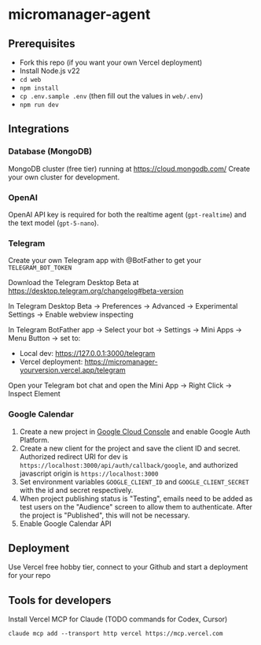 # micromanager-agent

## Prerequisites

- Fork this repo (if you want your own Vercel deployment)
- Install Node.js v22
- `cd web`
- `npm install`
- `cp .env.sample .env` (then fill out the values in `web/.env`)
- `npm run dev`

## Integrations

### Database (MongoDB)

MongoDB cluster (free tier) running at https://cloud.mongodb.com/
Create your own cluster for development.

### OpenAI

OpenAI API key is required for both the realtime agent (`gpt-realtime`) and the text model (`gpt-5-nano`).

### Telegram

Create your own Telegram app with @BotFather to get your `TELEGRAM_BOT_TOKEN`

Download the Telegram Desktop Beta at https://desktop.telegram.org/changelog#beta-version

In Telegram Desktop Beta -> Preferences -> Advanced -> Experimental Settings -> Enable webview inspecting

In Telegram BotFather app -> Select your bot -> Settings -> Mini Apps -> Menu Button -> set to:

- Local dev: https://127.0.0.1:3000/telegram
- Vercel deployment: https://micromanager-yourversion.vercel.app/telegram

Open your Telegram bot chat and open the Mini App -> Right Click -> Inspect Element

### Google Calendar

1. Create a new project in [Google Cloud Console](https://console.cloud.google.com/) and enable Google Auth Platform.
2. Create a new client for the project and save the client ID and secret. Authorized redirect URI for dev is `https://localhost:3000/api/auth/callback/google`, and authorized javascript origin is `https://localhost:3000`
3. Set environment variables `GOOGLE_CLIENT_ID` and `GOOGLE_CLIENT_SECRET` with the id and secret respectively.
4. When project publishing status is "Testing", emails need to be added as test users on the "Audience" screen to allow them to authenticate. After the project is "Published", this will not be necessary.
5. Enable Google Calendar API

## Deployment

Use Vercel free hobby tier, connect to your Github and start a deployment for your repo

## Tools for developers

Install Vercel MCP for Claude (TODO commands for Codex, Cursor)

```
claude mcp add --transport http vercel https://mcp.vercel.com
```
